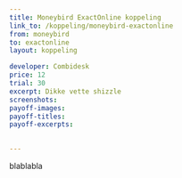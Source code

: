 ```yaml
---
title: Moneybird ExactOnline koppeling
link_to: /koppeling/moneybird-exactonline
from: moneybird
to: exactonline
layout: koppeling

developer: Combidesk
price: 12
trial: 30
excerpt: Dikke vette shizzle
screenshots:
payoff-images:
payoff-titles:
payoff-excerpts:

 
---
```


blablabla
